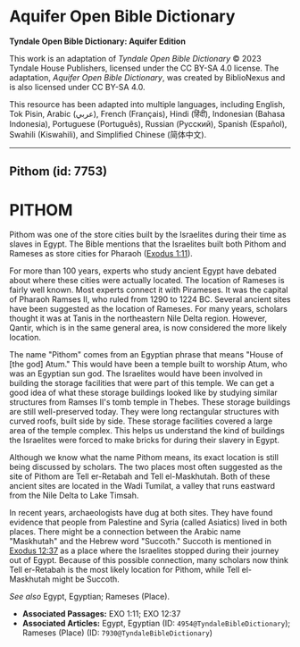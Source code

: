 # Aquifer Open Bible Dictionary

**Tyndale Open Bible Dictionary: Aquifer Edition**

This work is an adaptation of *Tyndale Open Bible Dictionary* © 2023 Tyndale House Publishers, licensed under the CC BY\-SA 4\.0 license. The adaptation, *Aquifer Open Bible Dictionary*, was created by BiblioNexus and is also licensed under CC BY\-SA 4\.0\.

This resource has been adapted into multiple languages, including English, Tok Pisin, Arabic (عربي), French (Français), Hindi (हिंदी), Indonesian (Bahasa Indonesia), Portuguese (Português), Russian (Русский), Spanish (Español), Swahili (Kiswahili), and Simplified Chinese (简体中文).



--------------------------------

## Pithom (id: 7753)

PITHOM
======

Pithom was one of the store cities built by the Israelites during their time as slaves in Egypt. The Bible mentions that the Israelites built both Pithom and Rameses as store cities for Pharaoh ([Exodus 1:11](https://ref.ly/Exod1:11)). 

For more than 100 years, experts who study ancient Egypt have debated about where these cities were actually located. The location of Rameses is fairly well known. Most experts connect it with Pirameses. It was the capital of Pharaoh Ramses II, who ruled from 1290 to 1224 BC. Several ancient sites have been suggested as the location of Rameses. For many years, scholars thought it was at Tanis in the northeastern Nile Delta region. However, Qantir, which is in the same general area, is now considered the more likely location.

The name "Pithom" comes from an Egyptian phrase that means "House of \[the god] Atum." This would have been a temple built to worship Atum, who was an Egyptian sun god. The Israelites would have been involved in building the storage facilities that were part of this temple. We can get a good idea of what these storage buildings looked like by studying similar structures from Ramses II's tomb temple in Thebes. These storage buildings are still well\-preserved today. They were long rectangular structures with curved roofs, built side by side. These storage facilities covered a large area of the temple complex. This helps us understand the kind of buildings the Israelites were forced to make bricks for during their slavery in Egypt.

Although we know what the name Pithom means, its exact location is still being discussed by scholars. The two places most often suggested as the site of Pithom are Tell er\-Retabah and Tell el\-Maskhutah. Both of these ancient sites are located in the Wadi Tumilat, a valley that runs eastward from the Nile Delta to Lake Timsah.

In recent years, archaeologists have dug at both sites. They have found evidence that people from Palestine and Syria (called Asiatics) lived in both places. There might be a connection between the Arabic name "Maskhutah" and the Hebrew word "Succoth." Succoth is mentioned in [Exodus 12:37](https://ref.ly/Exod12:37) as a place where the Israelites stopped during their journey out of Egypt. Because of this possible connection, many scholars now think Tell er\-Retabah is the most likely location for Pithom, while Tell el\-Maskhutah might be Succoth.

*See also* Egypt, Egyptian; Rameses (Place).

* **Associated Passages:** EXO 1:11; EXO 12:37
* **Associated Articles:** Egypt, Egyptian (ID: `4954@TyndaleBibleDictionary`); Rameses (Place) (ID: `7930@TyndaleBibleDictionary`)

